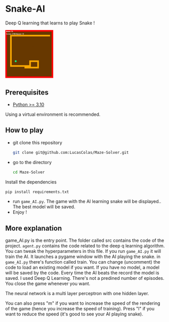 # Snake-AI

Deep Q learning that learns to play Snake !

<img src="https://github.com/LucasColas/Snake-AI/blob/main/img/sneak%20peak.jpg" width=30% height=30%>

## Prerequisites 
* [Python >= 3.10](https://www.python.org/)

Using a virtual environment is recommended. 

## How to play
* git clone this repository
  ```bash
  git clone git@github.com:LucasColas/Maze-Solver.git
  ```
* go to the directory
  ```bash
  cd Maze-Solver
  ```

Install the dependencies
```bash
pip install requirements.txt
```

* run `game_AI.py`. The game with the AI learning snake will be displayed.. The best model will be saved. 
* Enjoy !

## More explanation
game_AI.py is the entry point. The folder called src contains the code of the project. `agent.py` contains the code related to the deep q learning algorithm. You can tweak the hyperparameters in this file. 
If you run `game_AI.py` it will train the AI. It launches a pygame window with the AI playing the snake. in `game_AI.py` there's function called train. You can change (uncomment) the code to load an existing model if you want. If you have no model, a model will be saved by the code. Every time the AI beats the record the model is saved. 
I used Deep Q Learning. There's not a predined number of episodes. You close the game whenever you want. 

The neural network is a multi layer perceptron with one hidden layer. 

You can also press "m" if you want to increase the speed of the rendering of the game (hence you increase the speed of training). Press "l" if you want to reduce the speed (it's good to see your AI playing snake).
